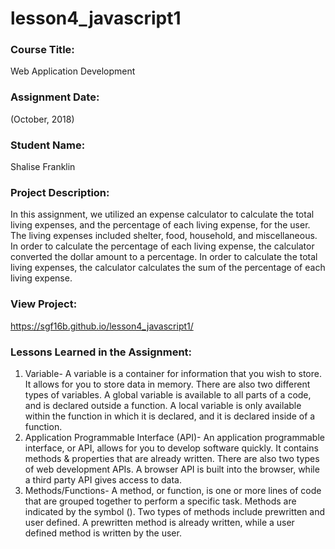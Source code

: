 # lesson4_javascript1

### Course Title:
Web Application Development

### Assignment Date:  
(October, 2018)

### Student Name:  
Shalise Franklin

### Project Description:
In this assignment, we utilized an expense calculator to calculate the total living expenses, and the percentage of each living expense, for the user. The living expenses included shelter, food, household, and miscellaneous. In order to calculate the percentage of each living expense, the calculator converted the dollar amount to a percentage. In order to calculate the total living expenses, the calculator calculates the sum of the percentage of each living expense.

### View Project:
https://sgf16b.github.io/lesson4_javascript1/

### Lessons Learned in the Assignment:
1. Variable- A variable is a container for information that you wish to store. It allows for you to store data in memory. There are also two different types of variables. A global variable is available to all parts of a code, and is declared outside a function. A local variable is only available within the function in which it is declared, and it is declared inside of a function.
2. Application Programmable Interface (API)- An application programmable interface, or API, allows for you to develop software quickly. It contains methods & properties that are already written. There are also two types of web development APIs. A browser API is built into the browser, while a third party API gives access to data.
3. Methods/Functions- A method, or function, is one or more lines of code that are grouped together to perform a specific task. Methods are indicated by the symbol (). Two types of methods include prewritten and user defined. A prewritten method is already written, while a user defined method is written by the user.
